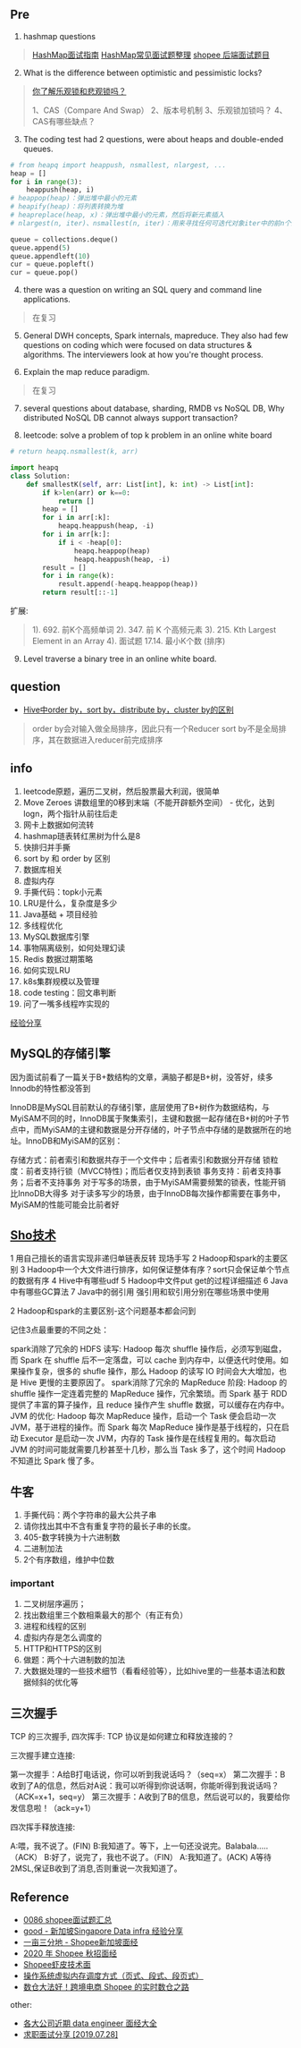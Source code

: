 ## Pre

1. hashmap questions
 
> [HashMap面试指南](https://zhuanlan.zhihu.com/p/76735726)
> [HashMap常见面试题整理](https://www.cnblogs.com/zengcongcong/p/11295349.html)
> [shopee 后端面试题目](https://blog.csdn.net/gendlee1991/article/details/105759780)
 
2. What is the difference between optimistic and pessimistic locks?

> [你了解乐观锁和悲观锁吗？](https://www.cnblogs.com/kismetv/p/10787228.html)
>
> 1、CAS（Compare And Swap）
> 2、版本号机制
> 3、乐观锁加锁吗？
> 4、CAS有哪些缺点？

3. The coding test had 2 questions, were about heaps and double-ended queues.

```python
# from heapq import heappush, nsmallest, nlargest, ...
heap = []
for i in range(3):
    heappush(heap, i)
# heappop(heap)：弹出堆中最小的元素
# heapify(heap)：将列表转换为堆
# heapreplace(heap, x)：弹出堆中最小的元素，然后将新元素插入
# nlargest(n, iter)、nsmallest(n, iter)：用来寻找任何可迭代对象iter中的前n个最大的或前n个最小的元素

queue = collections.deque()
queue.append(5)
queue.appendleft(10)
cur = queue.popleft()
cur = queue.pop()
```
 
4. there was a question on writing an SQL query and command line applications.

> 在复习

5. General DWH concepts, Spark internals, mapreduce. They also had few questions on coding which were focused on data structures & algorithms. The interviewers look at how you're thought process.

6. Explain the map reduce paradigm.

> 在复习

7. several questions about database, sharding, RMDB vs NoSQL DB, Why distributed NoSQL DB cannot always support transaction? 
 
8. leetcode: solve a problem of top k problem in an online white board

```python
# return heapq.nsmallest(k, arr)

import heapq
class Solution:
    def smallestK(self, arr: List[int], k: int) -> List[int]:
        if k>len(arr) or k==0:
            return []
        heap = []
        for i in arr[:k]:
            heapq.heappush(heap, -i)
        for i in arr[k:]:
            if i < -heap[0]:
                heapq.heappop(heap)
                heapq.heappush(heap, -i)
        result = []
        for i in range(k):
            result.append(-heapq.heappop(heap))
        return result[::-1]
```

扩展: 

> 1). 692. 前K个高频单词
> 2). 347. 前 K 个高频元素
> 3). 215. Kth Largest Element in an Array
> 4). 面试题 17.14. 最小K个数 (排序)
 
9. Level traverse a binary tree in an online white board.

## question

- [Hive中order by，sort by，distribute by，cluster by的区别](https://blog.csdn.net/lzm1340458776/article/details/43306115)

> order by会对输入做全局排序，因此只有一个Reducer
> sort by不是全局排序，其在数据进入reducer前完成排序


## info

1. leetcode原题，遍历二叉树，然后股票最大利润，很简单
2. Move Zeroes 讲数组里的0移到末端（不能开辟额外空间） - 优化，达到logn，两个指针从前往后走
3. 网卡上数据如何流转
4. hashmap琏表转红黑树为什么是8
5. 快排归并手撕
6. sort by 和 order by 区别
7. 数据库相关
8. 虚拟内存
9. 手撕代码：topk小元素
10. LRU是什么，复杂度是多少
11. Java基础 + 项目经验
12. 多线程优化
13. MySQL数据库引擎
14. 事物隔离级别，如何处理幻读
15. Redis 数据过期策略
16. 如何实现LRU
17. k8s集群规模以及管理
18. code testing：回文串判断
19. 问了一嘴多线程咋实现的

[经验分享](https://www.aiwaner.cn/singapore-shopee.html)

## MySQL的存储引擎

因为面试前看了一篇关于B+数结构的文章，满脑子都是B+树，没答好，续多Innodb的特性都没答到

InnoDB是MySQL目前默认的存储引擎，底层使用了B+树作为数据结构，与MyiSAM不同的时，InnoDB属于聚集索引，主键和数据一起存储在B+树的叶子节点中，而MyiSAM的主键和数据是分开存储的，叶子节点中存储的是数据所在的地址。InnoDB和MyiSAM的区别：

存储方式：前者索引和数据共存于一个文件中；后者索引和数据分开存储
锁粒度：前者支持行锁（MVCC特性)；而后者仅支持到表锁
事务支持：前者支持事务；后者不支持事务
对于写多的场景，由于MyiSAM需要频繁的锁表，性能开销比InnoDB大得多
对于读多写少的场景，由于InnoDB每次操作都需要在事务中，MyiSAM的性能可能会比前者好

## [Sho技术](https://www.shuzhiduo.com/A/6pdDQVbKzw/)

1 用自己擅长的语言实现非递归单链表反转 现场手写
2 Hadoop和spark的主要区别
3 Hadoop中一个大文件进行排序，如何保证整体有序？sort只会保证单个节点的数据有序
4 Hive中有哪些udf
5 Hadoop中文件put get的过程详细描述
6 Java中有哪些GC算法
7 Java中的弱引用 强引用和软引用分别在哪些场景中使用


2 Hadoop和spark的主要区别-这个问题基本都会问到

记住3点最重要的不同之处：

spark消除了冗余的 HDFS 读写: Hadoop 每次 shuffle 操作后，必须写到磁盘，而 Spark 在 shuffle 后不一定落盘，可以 cache 到内存中，以便迭代时使用。如果操作复杂，很多的 shufle 操作，那么 Hadoop 的读写 IO 时间会大大增加，也是 Hive 更慢的主要原因了。
spark消除了冗余的 MapReduce 阶段: Hadoop 的 shuffle 操作一定连着完整的 MapReduce 操作，冗余繁琐。而 Spark 基于 RDD 提供了丰富的算子操作，且 reduce 操作产生 shuffle 数据，可以缓存在内存中。
JVM 的优化: Hadoop 每次 MapReduce 操作，启动一个 Task 便会启动一次 JVM，基于进程的操作。而 Spark 每次 MapReduce 操作是基于线程的，只在启动 Executor 是启动一次 JVM，内存的 Task 操作是在线程复用的。每次启动 JVM 的时间可能就需要几秒甚至十几秒，那么当 Task 多了，这个时间 Hadoop 不知道比 Spark 慢了多。

## 牛客

1. 手撕代码：两个字符串的最大公共子串
2. 请你找出其中不含有重复字符的最长子串的长度。
3. 405-数字转换为十六进制数
4. 二进制加法
5. 2个有序数组，维护中位数

### important

1. 二叉树层序遍历；
2. 找出数组里三个数相乘最大的那个（有正有负）
3. 进程和线程的区别
4. 虚拟内存是怎么调度的
5. HTTP和HTTPS的区别
6. 做题：两个十六进制数的加法
7. 大数据处理的一些技术细节（看看经验等），比如hive里的一些基本语法和数据倾斜的优化等

## 三次握手

TCP 的三次握手, 四次挥手:  TCP 协议是如何建立和释放连接的？

三次握手建立连接:


第一次握手：A给B打电话说，你可以听到我说话吗？（seq=x）
第二次握手：B收到了A的信息，然后对A说：我可以听得到你说话啊，你能听得到我说话吗？（ACK=x+1，seq=y）
第三次握手：A收到了B的信息，然后说可以的，我要给你发信息啦！（ack=y+1）


四次挥手释放连接:

A:喂，我不说了。(FIN)
B:我知道了。等下，上一句还没说完。Balabala…..（ACK）
B:好了，说完了，我也不说了。（FIN）
A:我知道了。(ACK)
A等待 2MSL,保证B收到了消息,否则重说一次我知道了。

## Reference

- [0086 shopee面试题汇总](https://blog.csdn.net/gendlee1991/article/details/105759780)
- [good - 新加坡Singapore Data infra 经验分享](https://www.aiwaner.cn/singapore-shopee.html)
- [一亩三分地 - Shopee新加坡面经](https://www.1point3acres.com/bbs/interview/shopee-data-engineer-591386.html)
- [2020 年 Shopee 秋招面经](https://leetcode-cn.com/circle/discuss/ej0oh6/view/oDT1B0/)
- [Shopee虾皮技术面](https://www.shuzhiduo.com/A/6pdDQVbKzw/)
- [操作系统虚拟内存调度方式（页式、段式、段页式）](https://blog.csdn.net/Bob__yuan/article/details/102584606)
- [数仓大法好！跨境电商 Shopee 的实时数仓之路](https://blog.csdn.net/qq_31975963/article/details/107662805)

other:

- [各大公司近期 data engineer 面经大全](https://1o24bbs.com/t/topic/4022)
- [求职面试分享 [2019.07.28]](https://www.chasedream.com/show.aspx?id=27223&cid=29)

